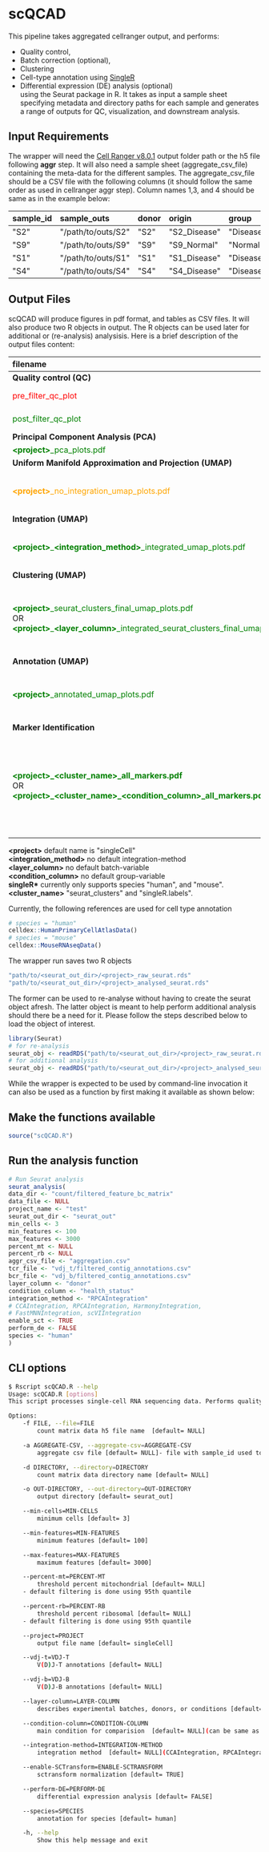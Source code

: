 # scQCAD

This pipeline takes aggregated cellranger output, and performs:

- Quality control,
- Batch correction (optional),
- Clustering
- Cell-type annotation using [SingleR](https://bioconductor.org/packages/release/bioc/vignettes/SingleR/inst/doc/SingleR.html)
- Differential expression (DE) analysis (optional)  
  using the Seurat package in R. It takes as input a sample sheet specifying metadata and directory paths for each sample and generates a range of outputs for QC, visualization, and downstream analysis.

## Input Requirements

The wrapper will need the [Cell Ranger v8.0.1](https://github.com/10XGenomics/cellranger/releases/tag/cellranger-8.0.1) output folder path or the h5 file following **aggr** step. It will also need a sample sheet (aggregate_csv_file) containing the meta-data for the different samples.
The aggregate_csv_file should be a CSV file with the following columns (it should follow the same order as used in cellranger aggr step). Column names 1,3, and 4 should be same as in the example below:

| sample_id | sample_outs        | donor | origin       | group     |
| :-------- | :----------------- | :---- | :----------- | :-------- |
| "S2"      | "/path/to/outs/S2" | "S2"  | "S2_Disease" | "Disease" |
| "S9"      | "/path/to/outs/S9" | "S9"  | "S9_Normal"  | "Normal"  |
| "S1"      | "/path/to/outs/S1" | "S1"  | "S1_Disease" | "Disease" |
| "S4"      | "/path/to/outs/S4" | "S4"  | "S4_Disease" | "Disease" |

## Output Files

scQCAD will produce figures in pdf format, and tables as CSV files. It will also produce two R objects in output. The R objects can be used later for additional or (re-analysis) analysisis. Here is a brief description of the output files content:

| filename                                                                                                                                                                                                                   | description                                                                                                                                                                        |
| :------------------------------------------------------------------------------------------------------------------------------------------------------------------------------------------------------------------------- | :--------------------------------------------------------------------------------------------------------------------------------------------------------------------------------- |
| **Quality control (QC)**                                                                                                                                                                                                   |                                                                                                                                                                                    |
| <span style="color:red">pre_filter_qc_plot</span>                                                                                                                                                                          | pre-filtering QC metrics                                                                                                                                                           |
| <span style="color:green">post_filter_qc_plot</span>                                                                                                                                                                       | post-filtering QC metrics                                                                                                                                                          |
| **Principal Component Analysis (PCA)**                                                                                                                                                                                     |                                                                                                                                                                                    |
| <span style="color:green">**\<project\>**\_pca_plots.pdf</span>                                                                                                                                                            | PCA plots                                                                                                                                                                          |
| **Uniform Manifold Approximation and Projection (UMAP)**                                                                                                                                                                   |                                                                                                                                                                                    |
| <span style="color:orange">**\<project\>**\_no_integration_umap_plots.pdf</span>                                                                                                                                           | UMAP (conditonal on presence of batch variable) before integration                                                                                                                 |
| **Integration (UMAP)**                                                                                                                                                                                                     |                                                                                                                                                                                    |
| <span style="color:green">**\<project\>**\_**\<integration_method\>**\_integrated_umap_plots.pdf</span>                                                                                                                    | UMAP (conditonal on presence of batch variable) after integration                                                                                                                  |
| **Clustering (UMAP)**                                                                                                                                                                                                      |                                                                                                                                                                                    |
| <span style="color:green">**\<project\>**\_seurat_clusters_final_umap_plots.pdf</span> <br>OR</br> <span style="color:green">**\<project\>**\_**\<layer_column\>**\_integrated_seurat_clusters_final_umap_plots.pdf</span> | umap plot(s) of seurat clusters (conditonal on presence of batch variable **\<layer_column\>** after integration)                                                                  |
| **Annotation (UMAP)**                                                                                                                                                                                                      |                                                                                                                                                                                    |
| <span style="color:green">**\<project\>**\_annotated_umap_plots.pdf</span>                                                                                                                                                 | umap plot(s) of **singleR\*** annotated clusters (split by **\<condition_column\>** if present)                                                                                    |
| **Marker Identification**                                                                                                                                                                                                  |                                                                                                                                                                                    |
| <span style="color:green">**\<project\>\_\<cluster_name\>\_all_markers.pdf**</span> <br>OR</br> <span style="color:green">**\<project\>\_\<cluster_name\>\_\<condition_column\>\_all_markers.pdf**</span>                  | FeaturePlot of top1 markers, Heatmap of top10 markers, and DotPlot of top6 markers of **\<cluster_name\>**. FeaturePlot and DotPlots split by **\<condition_column\>** if present. |

**\<project\>** default name is "singleCell"\
**\<integration_method\>** no default integration-method\
**\<layer_column\>** no default batch-variable\
**\<condition_column\>** no default group-variable\
**singleR\*** currently only supports species "human", and "mouse".\
**\<cluster_name\>** "seurat_clusters" and "singleR.labels".

Currently, the following references are used for cell type annotation

```r
# species = "human"
celldex::HumanPrimaryCellAtlasData()
# species = "mouse"
celldex::MouseRNAseqData()
```

The wrapper run saves two R objects

```r
"path/to/<seurat_out_dir>/<project>_raw_seurat.rds"
"path/to/<seurat_out_dir>/<project>_analysed_seurat.rds"
```

The former can be used to re-analyse without having to create the seurat object afresh. The latter object is meant to help perform additional analysis should there be a need for it. Please follow the steps described below to load the object of interest.

```r
library(Seurat)
# for re-analysis
seurat_obj <- readRDS("path/to/<seurat_out_dir>/<project>_raw_seurat.rds")
# for additional analysis
seurat_obj <- readRDS("path/to/<seurat_out_dir>/<project>_analysed_seurat.rds")
```

While the wrapper is expected to be used by command-line invocation it can also be used as a function by first making it available as shown below:

## Make the functions available

```r
source("scQCAD.R")
```

## Run the analysis function

```r
# Run Seurat analysis
seurat_analysis(
data_dir <- "count/filtered_feature_bc_matrix"
data_file <- NULL
project_name <- "test"
seurat_out_dir <- "seurat_out"
min_cells <- 3
min_features <- 100
max_features <- 3000
percent_mt <- NULL
percent_rb <- NULL
aggr_csv_file <- "aggregation.csv"
tcr_file <- "vdj_t/filtered_contig_annotations.csv"
bcr_file <- "vdj_b/filtered_contig_annotations.csv"
layer_column <- "donor"
condition_column <- "health_status"
integration_method <- "RPCAIntegration"
# CCAIntegration, RPCAIntegration, HarmonyIntegration,
# FastMNNIntegration, scVIIntegration
enable_sct <- TRUE
perform_de <- FALSE
species <- "human"
)
```

## CLI options

```bash
$ Rscript scQCAD.R --help
Usage: scQCAD.R [options]
This script processes single-cell RNA sequencing data. Performs quality control, filtering, normalization, batch-correction(optional), clustering and annotation. Optionally it also does differential expression analysis. It integrates various Seurat functions and provides pertinent figures, and tables for an exhaustive investigation.

Options:
	-f FILE, --file=FILE
		count matrix data h5 file name  [default= NULL]

	-a AGGREGATE-CSV, --aggregate-csv=AGGREGATE-CSV
		aggregate csv file [default= NULL]- file with sample_id used to aggregate using cellranger. Order must be same as in cellranger aggregate. Additional columns with information about donor, condition etc should be supplied here

	-d DIRECTORY, --directory=DIRECTORY
		count matrix data directory name [default= NULL]

	-o OUT-DIRECTORY, --out-directory=OUT-DIRECTORY
		output directory [default= seurat_out]

	--min-cells=MIN-CELLS
		minimum cells [default= 3]

	--min-features=MIN-FEATURES
		minimum features [default= 100]

	--max-features=MAX-FEATURES
		maximum features [default= 3000]

	--percent-mt=PERCENT-MT
		threshold percent mitochondrial [default= NULL]
    - default filtering is done using 95th quantile

	--percent-rb=PERCENT-RB
		threshold percent ribosomal [default= NULL]
    - default filtering is done using 95th quantile

	--project=PROJECT
		output file name [default= singleCell]

	--vdj-t=VDJ-T
		V(D)J-T annotations [default= NULL]

	--vdj-b=VDJ-B
		V(D)J-B annotations [default= NULL]

	--layer-column=LAYER-COLUMN
		describes experimental batches, donors, or conditions [default= NULL]

	--condition-column=CONDITION-COLUMN
		main condition for comparision  [default= NULL](can be same as batch variable)

	--integration-method=INTEGRATION-METHOD
		integration method  [default= NULL](CCAIntegration, RPCAIntegration, HarmonyIntegration, FastMNNIntegration, scVIIntegration)

	--enable-SCTransform=ENABLE-SCTRANSFORM
		sctransform normalization [default= TRUE]

	--perform-DE=PERFORM-DE
		differential expression analysis [default= FALSE]

	--species=SPECIES
		annotation for species [default= human]

	-h, --help
		Show this help message and exit
```
